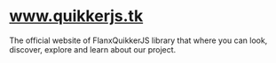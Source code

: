 # www.quikkerjs.tk
The official website of FlanxQuikkerJS library that where you can look, discover, explore and learn about our project.
